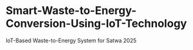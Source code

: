 # Smart-Waste-to-Energy-Conversion-Using-IoT-Technology
IoT-Based Waste-to-Energy System for Satwa 2025
